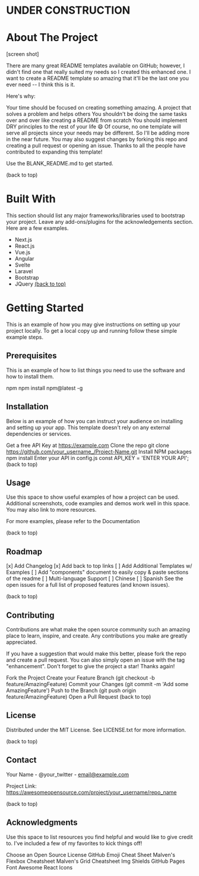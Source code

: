 # UNDER CONSTRUCTION



# About The Project

[screen shot]

There are many great README templates available on GitHub; however, I didn't find one that really suited my needs so I created this enhanced one. I want to create a README template so amazing that it'll be the last one you ever need -- I think this is it.

Here's why:

Your time should be focused on creating something amazing. A project that solves a problem and helps others
You shouldn't be doing the same tasks over and over like creating a README from scratch
You should implement DRY principles to the rest of your life 😄
Of course, no one template will serve all projects since your needs may be different. So I'll be adding more in the near future. You may also suggest changes by forking this repo and creating a pull request or opening an issue. Thanks to all the people have contributed to expanding this template!

Use the BLANK_README.md to get started.

(back to top)

# Built With
This section should list any major frameworks/libraries used to bootstrap your project. Leave any add-ons/plugins for the acknowledgements section. Here are a few examples.

- Next.js
- React.js
- Vue.js
- Angular
- Svelte
- Laravel
- Bootstrap
- JQuery
[(back to top)]()

# Getting Started
This is an example of how you may give instructions on setting up your project locally. To get a local copy up and running follow these simple example steps.

## Prerequisites
This is an example of how to list things you need to use the software and how to install them.

npm
npm install npm@latest -g

## Installation
Below is an example of how you can instruct your audience on installing and setting up your app. This template doesn't rely on any external dependencies or services.

Get a free API Key at https://example.com
Clone the repo
git clone https://github.com/your_username_/Project-Name.git
Install NPM packages
npm install
Enter your API in config.js
const API_KEY = 'ENTER YOUR API';
(back to top)

## Usage
Use this space to show useful examples of how a project can be used. Additional screenshots, code examples and demos work well in this space. You may also link to more resources.

For more examples, please refer to the Documentation

(back to top)

## Roadmap
[x] Add Changelog
[x] Add back to top links
[ ] Add Additional Templates w/ Examples
[ ] Add "components" document to easily copy & paste sections of the readme
[ ] Multi-language Support
[ ] Chinese
[ ] Spanish
See the open issues for a full list of proposed features (and known issues).

(back to top)

## Contributing
Contributions are what make the open source community such an amazing place to learn, inspire, and create. Any contributions you make are greatly appreciated.

If you have a suggestion that would make this better, please fork the repo and create a pull request. You can also simply open an issue with the tag "enhancement". Don't forget to give the project a star! Thanks again!

Fork the Project
Create your Feature Branch (git checkout -b feature/AmazingFeature)
Commit your Changes (git commit -m 'Add some AmazingFeature')
Push to the Branch (git push origin feature/AmazingFeature)
Open a Pull Request
(back to top)

## License
Distributed under the MIT License. See LICENSE.txt for more information.

(back to top)

## Contact
Your Name - @your_twitter - email@example.com

Project Link: https://awesomeopensource.com/project/your_username/repo_name

(back to top)

## Acknowledgments
Use this space to list resources you find helpful and would like to give credit to. I've included a few of my favorites to kick things off!

Choose an Open Source License
GitHub Emoji Cheat Sheet
Malven's Flexbox Cheatsheet
Malven's Grid Cheatsheet
Img Shields
GitHub Pages
Font Awesome
React Icons